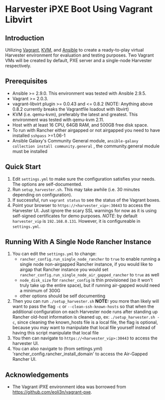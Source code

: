 Harvester iPXE Boot Using Vagrant Libvirt
=========================================

Introduction
------------

Utilizing [Vagrant][vagrant], [KVM][kvm], and [Ansible][ansible] to create a
ready-to-play virtual Harvester environment for evaluation and testing
purposes. Two Vagrant VMs will be created by default, PXE server and a
single-node Harvester respectively.

Prerequisites
-------------

-   Ansible \>= 2.9.0. This environment was tested with Ansible 2.9.5.
-   Vagrant \>= 2.0.3.
-   vagrant-libvirt plugin \>= 0.0.43 and \<= 0.8.2 (NOTE: Anything above 0.8.2 currently breaks the Vagrantfile loadout with libvirt)
-   KVM (i.e. qemu-kvm), preferably the latest and greatest. This
    environment was tested with qemu-kvm 2.11.
-   Host with at least 16 CPU, 64GB RAM, and 500GB free disk space.
-   To run with Rancher either airgapped or not airgapped you need to have installed `sshpass` \>=1.06-1
-   Ansible Galaxy's Community General module, `ansible-galaxy collection install community.general` , the community.general module must be installed

Quick Start
-----------

1.  Edit `settings.yml` to make sure the configuration satisfies your
    needs. The options are self-documented.
2.  Run `setup_harvester.sh`. This may take awhile (i.e. 30 minutes
    depending on configuration).
3.  If successful, run `vagrant status` to see the status of the Vagrant
    boxes.
4.  Point your browser to `https://<harvester_vip>:30443` to
    access the Harvester UI. Just ignore the scary SSL warnings for now
    as it is using self-signed certificates for demo purposes.
    *NOTE*: by default `harvester_vip` is `192.168.0.131`. However, it is
    configureable in `settings.yml`.

Running With A Single Node Rancher Instance
-----------
1. You can edit the `settings.yml` to change:
    - `rancher_config.run_single_node_rancher` to `true` to enable running a single node non-airgapped Rancher instance, if you would like to airgap that Rancher instance you would set `rancher_config.run_single_node_air_gapped_rancher` to `true` as well
    - `node_disk_size` for `rancher_config` is thin provisioned (so it won't truly take up the entire space), but if running air-gapped would need a minimum of 300G
    - other options should be self documenting
2. Then you can run `./setup_harvester.sh` **NOTE:** you more than likely will want to pass the flag `-c` or `--clean-ssh-known-hosts` so that when the additional configuration on each Harvester node runs after standing up Rancher old-host information is cleaned up, ex: `./setup_harvester.sh -c`, since cleaning the known_hosts file is a local file, the flag is optional, because you may want to manipulate that local file yourself instead of having this script manipulate that local file
3.  You then can navigate to `https://<harvester_vip>:30443` to access the harvester UI.
4.  You can also navigate to (from settings.yml) 'rancher_config.rancher_install_domain' to access the Air-Gapped Rancher UI.

Acknowledgements
----------------

-   The Vagrant iPXE environment idea was borrowed from
    <https://github.com/eoli3n/vagrant-pxe>.


[ansible]: https://www.ansible.com
[kvm]: https://www.linux-kvm.org
[vagrant]: https://www.vagrantup.com
